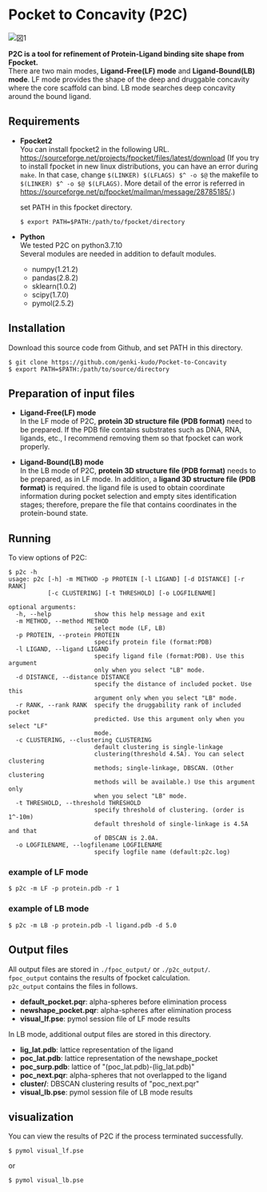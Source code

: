# Pocket to Concavity (P2C)
![図1](https://user-images.githubusercontent.com/96423408/180365403-939d72f2-3268-4398-8ec7-b33bd0732c14.png)

**P2C is a tool for refinement of Protein-Ligand binding site shape from Fpocket.**  
There are two main modes, **Ligand-Free(LF) mode** and **Ligand-Bound(LB) mode**. LF mode provides the shape of the deep and druggable concavity where the core scaffold can bind. LB mode searches deep concavity around the bound ligand.

## Requirements
* **Fpocket2**  
  You can install fpocket2 in the following URL.
  https://sourceforge.net/projects/fpocket/files/latest/download
  (If you try to install fpocket in new linux distributions, you can have an error during ```make```. In that case, change ```$(LINKER) $(LFLAGS) $^ -o $@``` the makefile to ```$(LINKER) $^ -o $@ $(LFLAGS)```. More detail of the error is referred in https://sourceforge.net/p/fpocket/mailman/message/28785185/.)  
  
  set PATH in this fpocket directory.  
  ~~~
  $ export PATH=$PATH:/path/to/fpocket/directory
  ~~~
 
* **Python**  
  We tested P2C on python3.7.10  
  Several modules are needed in addition to default modules.
  * numpy(1.21.2)
  * pandas(2.8.2)
  * sklearn(1.0.2)
  * scipy(1.7.0)
  * pymol(2.5.2)

## Installation
Download this source code from Github, and set PATH in this directory.  
~~~
$ git clone https://github.com/genki-kudo/Pocket-to-Concavity  
$ export PATH=$PATH:/path/to/source/directory
~~~

## Preparation of input files
* **Ligand-Free(LF) mode**  
  In the LF mode of P2C, **protein 3D structure file (PDB format)** need to be prepared. If the PDB file contains substrates such as DNA, RNA, ligands, etc., I recommend removing them so that fpocket can work properly.
  
* **Ligand-Bound(LB) mode**  
  In the LB mode of P2C, **protein 3D structure file (PDB format)** needs to be prepared, as in LF mode. In addition, a **ligand 3D structure file (PDB format)** is required. the ligand file is used to obtain coordinate information during pocket selection and empty sites identification stages; therefore, prepare the file that contains coordinates in the protein-bound state.

## Running
To view options of P2C:
~~~
$ p2c -h
usage: p2c [-h] -m METHOD -p PROTEIN [-l LIGAND] [-d DISTANCE] [-r RANK]
           [-c CLUSTERING] [-t THRESHOLD] [-o LOGFILENAME]

optional arguments:
  -h, --help            show this help message and exit
  -m METHOD, --method METHOD
                        select mode (LF, LB)
  -p PROTEIN, --protein PROTEIN
                        specify protein file (format:PDB)
  -l LIGAND, --ligand LIGAND
                        specify ligand file (format:PDB). Use this argument
                        only when you select "LB" mode.
  -d DISTANCE, --distance DISTANCE
                        specify the distance of included pocket. Use this
                        argument only when you select "LB" mode.
  -r RANK, --rank RANK  specify the druggability rank of included pocket
                        predicted. Use this argument only when you select "LF"
                        mode.
  -c CLUSTERING, --clustering CLUSTERING
                        default clustering is single-linkage
                        clustering(threshold 4.5A). You can select clustering
                        methods; single-linkage, DBSCAN. (Other clustering
                        methods will be available.) Use this argument only
                        when you select "LB" mode.
  -t THRESHOLD, --threshold THRESHOLD
                        specify threshold of clustering. (order is 1^-10m)
                        default threshold of single-linkage is 4.5A and that
                        of DBSCAN is 2.0A.
  -o LOGFILENAME, --logfilename LOGFILENAME
                        specify logfile name (default:p2c.log)
~~~

### **example of LF mode**
~~~
$ p2c -m LF -p protein.pdb -r 1
~~~

### **example of LB mode**
~~~
$ p2c -m LB -p protein.pdb -l ligand.pdb -d 5.0
~~~

## Output files
All output files are stored in ```./fpoc_output/``` or ```./p2c_output/```.  
```fpoc_output``` contains the results of fpocket calculation.  
```p2c_output``` contains the files in follows.  
* **default_pocket.pqr**: alpha-spheres before elimination process
* **newshape_pocket.pqr**: alpha-spheres after elimination process
* **visual_lf.pse**: pymol session file of LF mode results  

In LB mode, additional output files are stored in this directory.  
* **lig_lat.pdb**: lattice representation of the ligand
* **poc_lat.pdb**: lattice representation of the newshape_pocket
* **poc_surp.pdb**: lattice of "(poc_lat.pdb)-(lig_lat.pdb)"
* **poc_next.pqr**: alpha-spheres that not overlapped to the ligand
* **cluster/**: DBSCAN clustering results of "poc_next.pqr"
* **visual_lb.pse**: pymol session file of LB mode results 

## visualization
You can view the results of P2C if the process terminated successfully.  
~~~
$ pymol visual_lf.pse
~~~
or
~~~
$ pymol visual_lb.pse
~~~




